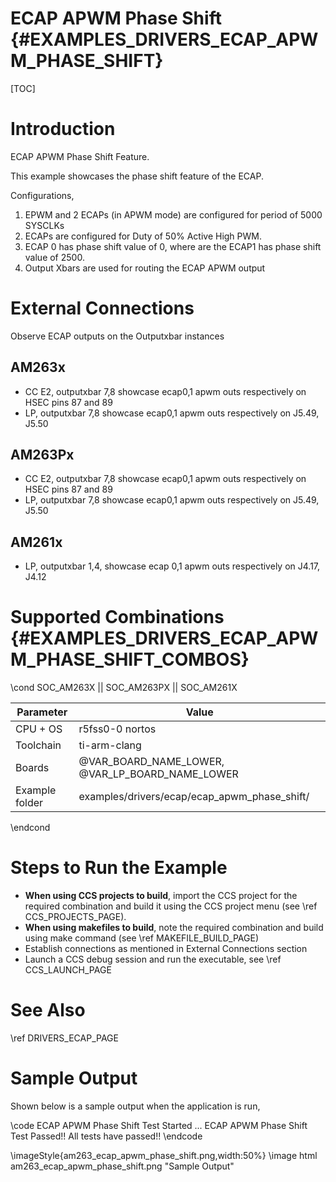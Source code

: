 # ECAP APWM Phase Shift {#EXAMPLES_DRIVERS_ECAP_APWM_PHASE_SHIFT}

[TOC]

# Introduction
ECAP APWM Phase Shift Feature.

This example showcases the phase shift feature of the ECAP.

Configurations,
1. EPWM and 2 ECAPs (in APWM mode) are configured for period of 5000 SYSCLKs
2. ECAPs are configured for Duty of 50% Active High PWM.
3. ECAP 0 has phase shift value of 0, where are the ECAP1 has phase shift value of 2500.
4. Output Xbars are used for routing the ECAP APWM output

# External Connections
Observe ECAP outputs on the Outputxbar instances
## AM263x
- CC E2, outputxbar 7,8 showcase ecap0,1 apwm outs respectively on HSEC pins 87 and 89
- LP, outputxbar 7,8 showcase ecap0,1 apwm outs respectively on J5.49, J5.50
## AM263Px
- CC E2, outputxbar 7,8 showcase ecap0,1 apwm outs respectively on HSEC pins 87 and 89
- LP, outputxbar 7,8 showcase ecap0,1 apwm outs respectively on J5.49, J5.50
## AM261x
- LP, outputxbar 1,4, showcase ecap 0,1 apwm outs respectively on J4.17, J4.12


# Supported Combinations {#EXAMPLES_DRIVERS_ECAP_APWM_PHASE_SHIFT_COMBOS}

\cond SOC_AM263X || SOC_AM263PX || SOC_AM261X

 Parameter      | Value
 ---------------|-----------
 CPU + OS       | r5fss0-0 nortos
 Toolchain      | ti-arm-clang
 Boards         | @VAR_BOARD_NAME_LOWER, @VAR_LP_BOARD_NAME_LOWER
 Example folder | examples/drivers/ecap/ecap_apwm_phase_shift/

\endcond

# Steps to Run the Example

- **When using CCS projects to build**, import the CCS project for the required combination
  and build it using the CCS project menu (see \ref CCS_PROJECTS_PAGE).
- **When using makefiles to build**, note the required combination and build using
  make command (see \ref MAKEFILE_BUILD_PAGE)
- Establish connections as mentioned in External Connections section
- Launch a CCS debug session and run the executable, see \ref CCS_LAUNCH_PAGE

# See Also

\ref DRIVERS_ECAP_PAGE

# Sample Output

Shown below is a sample output when the application is run,

\code
ECAP APWM Phase Shift Test Started ...
ECAP APWM Phase Shift Test Passed!!
All tests have passed!!
\endcode

\imageStyle{am263_ecap_apwm_phase_shift.png,width:50%}
\image html am263_ecap_apwm_phase_shift.png "Sample Output"